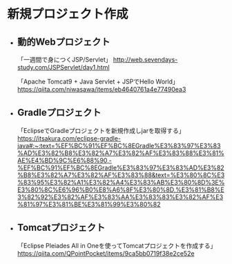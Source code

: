 # 新規プロジェクト作成

- ## 動的Webプロジェクト
    「一週間で身につくJSP/Servlet」
    http://web.sevendays-study.com/JSPServlet/day1.html

    「Apache Tomcat9 + Java Servlet + JSPでHello World」
    https://qiita.com/niwasawa/items/eb4640761a4e77490ea3

- ## Gradleプロジェクト
    「EclipseでGradleプロジェクトを新規作成しjarを取得する」
    https://itsakura.com/eclipse-gradle-java#:~:text=%EF%BC%91%EF%BC%8EGradle%E3%83%97%E3%83%AD%E3%82%B8%E3%82%A7%E3%82%AF%E3%83%88%E3%81%AE%E4%BD%9C%E6%88%90,-%EF%BC%91%EF%BC%8EGradle%E3%83%97%E3%83%AD%E3%82%B8%E3%82%A7%E3%82%AF%E3%83%88&text=%E3%80%8C%E3%83%95%E3%82%A1%E3%82%A4%E3%83%AB%E3%80%8D%3E%E3%80%8C%E6%96%B0%E8%A6%8F%E3%80%8D,%E3%81%B8%E3%82%92%E3%82%AF%E3%83%AA%E3%83%83%E3%82%AF%E3%81%97%E3%81%BE%E3%81%99%E3%80%82

- ## Tomcatプロジェクト
    「Eclipse Pleiades All in Oneを使ってTomcatプロジェクトを作成する」
    https://qiita.com/QPointPocket/items/9ca5bb0719f38e2ce52e
